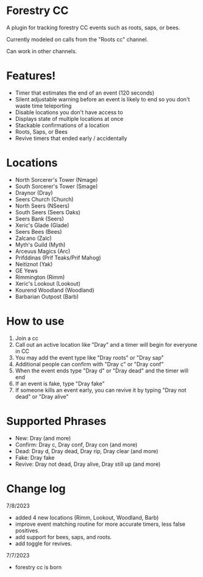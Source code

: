 # Forestry CC
A plugin for tracking forestry CC events such as roots, saps, or bees. 

Currently modeled on calls from the "Roots cc" channel.

Can work in other channels.

# Features!
- Timer that estimates the end of an event (120 seconds)
- Silent adjustable warning before an event is likely to end so you don't waste time teleporting
- Disable locations you don't have access to
- Displays state of multiple locations at once
- Stackable confirmations of a location
- Roots, Saps, or Bees
- Revive timers that ended early / accidentally

# Locations
- North Sorcerer's Tower (Nmage)
- South Sorcerer's Tower (Smage)
- Draynor (Dray)
- Seers Church (Church)
- North Seers (NSeers)
- South Seers (Seers Oaks)
- Seers Bank (Seers)
- Xeric's Glade (Glade)
- Seers Bees (Bees)
- Zalcano (Zalc)
- Myth's Guild (Myth)
- Arceuus Magics (Arc)
- Prifddinas (Prif Teaks/Prif Mahog)
- Neitiznot (Yak)
- GE Yews
- Rimmington (Rimm)
- Xeric's Lookout (Lookout)
- Kourend Woodland (Woodland)
- Barbarian Outpost (Barb)

# How to use
1. Join a cc
2. Call out an active location like "Dray" and a timer will begin for everyone in CC
3. You may add the event type like "Dray roots" or "Dray sap"
3. Additional people can confirm with "Dray c" or "Dray conf"
4. When the event ends type "Dray d" or "Dray dead" and the timer will end
5. If an event is fake, type "Dray fake"
6. If someone kills an event early, you can revive it by typing "Dray not dead" or "Dray alive"

# Supported Phrases
- New: Dray (and more)
- Confirm: Dray c, Dray conf, Dray con (and more)
- Dead: Dray d, Dray dead, Dray rip, Dray clear (and more)
- Fake: Dray fake
- Revive: Dray not dead, Dray alive, Dray still up (and more)

# Change log

7/8/2023
- added 4 new locations (Rimm, Lookout, Woodland, Barb)
- improve event matching routine for more accurate timers, less false positives.
- add support for bees, saps, and roots.
- add toggle for revives.

7/7/2023
- forestry cc is born